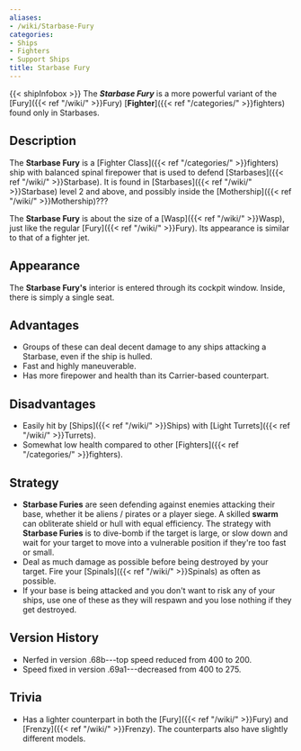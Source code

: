 ```yaml
---
aliases:
- /wiki/Starbase-Fury
categories:
- Ships
- Fighters
- Support Ships
title: Starbase Fury
---
```


{{< shipInfobox >}} The **_Starbase Fury_** is a more powerful variant of the [Fury]({{< ref "/wiki/" >}}Fury) [**Fighter**]({{< ref "/categories/" >}}fighters) found only in Starbases.

## Description

The **Starbase Fury** is a [Fighter Class]({{< ref "/categories/" >}}fighters) ship with balanced spinal firepower that is used to defend [Starbases]({{< ref "/wiki/" >}}Starbase). It is found in [Starbases]({{< ref "/wiki/" >}}Starbase) level 2 and above, and possibly inside the [Mothership]({{< ref "/wiki/" >}}Mothership)???

The **Starbase Fury** is about the size of a [Wasp]({{< ref "/wiki/" >}}Wasp), just like the regular [Fury]({{< ref "/wiki/" >}}Fury). Its appearance is similar to that of a fighter jet.

## Appearance

The **Starbase Fury's** interior is entered through its cockpit window. Inside, there is simply a single seat.

## Advantages

- Groups of these can deal decent damage to any ships attacking a Starbase, even if the ship is hulled.
- Fast and highly maneuverable.
- Has more firepower and health than its Carrier-based counterpart.

## Disadvantages

- Easily hit by [Ships]({{< ref "/wiki/" >}}Ships) with [Light Turrets]({{< ref "/wiki/" >}}Turrets).
- Somewhat low health compared to other [Fighters]({{< ref "/categories/" >}}fighters).

## Strategy

- **Starbase Furies** are seen defending against enemies attacking their base, whether it be aliens / pirates or a player siege. A skilled **swarm** can obliterate shield or hull with equal efficiency. The strategy with **Starbase Furies** is to dive-bomb if the target is large, or slow down and wait for your target to move into a vulnerable position if they're too fast or small.
- Deal as much damage as possible before being destroyed by your target. Fire your [Spinals]({{< ref "/wiki/" >}}Spinals) as often as possible.
- If your base is being attacked and you don't want to risk any of your ships, use one of these as they will respawn and you lose nothing if they get destroyed.

## Version History 

- Nerfed in version .68b---top speed reduced from 400 to 200.
- Speed fixed in version .69a1---decreased from 400 to 275.

## Trivia

- Has a lighter counterpart in both the [Fury]({{< ref "/wiki/" >}}Fury) and [Frenzy]({{< ref "/wiki/" >}}Frenzy). The counterparts also have slightly different models.